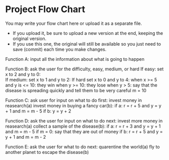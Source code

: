 # Project Flow Chart

You may write your flow chart here or upload it as a separate file. 
* If you upload it, be sure to upload a new version at the end, keeping the original version.
* If you use this one, the original will still be available so you just need to save (commit) each time you make changes.

Function A: input all the information about what is going to happen

Function B: ask the user for the difficulty, easy, medium, or hard
If easy: set x to 2 and y to 0:                
If medium: set x to 1 and y to 2:
If hard set x to 0 and y to 4: 
when x >= 5 and y is <= 10: they win
when y >= 10: they lose
when y > 5: say that the disease is spreading quickly and tell them to be very careful
m = 10

Function C: ask user for input on what to do first: invest money in reasearch(a) invest money in buying a fancy car(b):
if a: r = r + 5 and y = y + 1 and m = m - 5 
if b: y = y + 2 

Function D: ask the user for input on what to do next: invest more money in reasearch(a) collect a sample of the disease(b):
if a: r = r + 3 and y = y + 1 and m = m - 5
if m = 0: say that they are out of money 
if b: r = r + 5 and y = y + 1 and m = m - 2

Function E: ask the user for what to do next: quarentine the world(a) fly to another planet to escape the disease(b)


                                               
    
